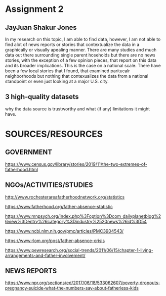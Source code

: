 # Assignment 2

## JayJuan Shakur Jones 


In my research on this topic, I am able to find data, however, I am not able to find alot of news reports or stories that contextualize the data in a graphically or visually apealing manner. There are many studies and much data out there surrounding single parent hoseholds but there are no news stories, with the exception of a few opinion pieces, that report on this data and its broader implications. This is the case on a national scale. There have been a few local stories that I found, that examined paritucalr neighborhoods but nothing that contexualizes the data from a national standpoint or even just looking at a major U.S. city. 




 ## 3 high-quality datasets 
 
 why the data source is trustworthy and what (if any) limitations it might have.





# SOURCES/RESOURCES 

## GOVERNMENT

https://www.census.gov/library/stories/2019/11/the-two-extremes-of-fatherhood.html


## NGOs/ACTIVITIES/STUDIES


http://www.rochesterareafatherhoodnetwork.org/statistics


https://www.fatherhood.org/father-absence-statistic

https://www.mnpsych.org/index.php%3Foption%3Dcom_dailyplanetblog%26view%3Dentry%26category%3Dindustry%2520news%26id%3D54


https://www.ncbi.nlm.nih.gov/pmc/articles/PMC3904543/


https://www.rlom.org/post/father-absence-crisis


https://www.pewresearch.org/social-trends/2011/06/15/chapter-1-living-arrangements-and-father-involvement/



## NEWS REPORTS 

https://www.npr.org/sections/ed/2017/06/18/533062607/poverty-dropouts-pregnancy-suicide-what-the-numbers-say-about-fatherless-kids


